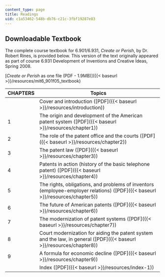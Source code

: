 ```yaml
---
content_type: page
title: Readings
uid: c1a53462-548b-db76-c21c-3fbf19287e83
---
```


Downloadable Textbook
---------------------

The complete course textbook for 6.901/6.931, _Create or Perish_, by Dr. Robert Rines, is provided below. This version of the text originally appeared as part of course 6.931 Development of Inventions and Creative Ideas, Spring 2008.

[_Create or Perish_ as one file (PDF - 1.9MB)]({{< baseurl >}}/resources/mit6_901f05_textbook)

| CHAPTERS | Topics |
| --- | --- |
| &nbsp; | Cover and introduction ([PDF]({{< baseurl >}}/resources/introduction)) |
| 1 | The origin and development of the American patent system ([PDF]({{< baseurl >}}/resources/chapter1)) |
| 2 | The role of the patent office and the courts ([PDF]({{< baseurl >}}/resources/chapter2)) |
| 3 | The patent law ([PDF]({{< baseurl >}}/resources/chapter3)) |
| 4 | Patents in action (history of the basic telephone patent) ([PDF]({{< baseurl >}}/resources/chapter4)) |
| 5 | The rights, obligations, and problems of inventors (employee-employer relations) ([PDF]({{< baseurl >}}/resources/chapter5)) |
| 6 | The future of American patents ([PDF]({{< baseurl >}}/resources/chapter6)) |
| 7 | The modernization of patent systems ([PDF]({{< baseurl >}}/resources/chapter7)) |
| 8 | Court modernization for aiding the patent system and the law, in general ([PDF]({{< baseurl >}}/resources/chapter8)) |
| 9 | A formula for economic decline ([PDF]({{< baseurl >}}/resources/chapter9)) |
| &nbsp; | Index ([PDF]({{< baseurl >}}/resources/index-1))